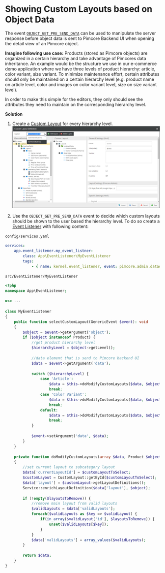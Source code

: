 # Showing Custom Layouts based on Object Data

The event [`OBJECT_GET_PRE_SEND_DATA`](https://github.com/pimcore/admin-ui-classic-bundle/blob/1.x/src/Event/AdminEvents.php#L328-L340)
can be used to manipulate the server response before object data is sent to Pimcore Backend UI when opening the detail
view of an Pimcore object. 

**Imagine following use case:** 
Products (stored as Pimcore objects) are organized in a certain hierarchy and take advantage of Pimcores data 
inheritance. An example would be the structure we use in our e-commerce demo application where we have three levels
of product hierarchy: article, color variant, size variant.
To minimize maintenance effort, certain attributes should only be maintained on a certain hierarchy level (e.g. product
name on article level, color and images on color variant level, size on size variant level).
 
In order to make this simple for the editors, they only should see the attributes they need to maintain on the corresponding
hierarchy level. 


**Solution**

1) Create a [Custom Layout](../05_Objects/01_Object_Classes/05_Class_Settings/15_Custom_Layouts.md) 
for every hierarchy level. 
![Custom Layout Definitions](img/custom-layout-definition.jpg)

 
2) Use the `OBJECT_GET_PRE_SEND_DATA` event to decide which custom layouts should be shown to the user based the hierarchy level. 
To do so create a [Event Listener](../20_Extending_Pimcore/11_Event_API_and_Event_Manager.md) 
with following content: 


`config/services.yaml`
```yml
services:
    app.event_listener.my_event_listner:
        class: App\EventListener\MyEventListener
        tags:
            - { name: kernel.event_listener, event: pimcore.admin.dataobject.get.preSendData, method: selectCustomLayout }
```

`src/EventListener/MyEventListener`

```php
<?php
namespace App\EventListener;

use ... 

class MyEventListener
{
    public function selectCustomLayout(GenericEvent $event): void
    {
        $object = $event->getArgument('object');
        if ($object instanceof Product) {
            //get product hierarchy level
            $hierarchyLevel = $object->getLevel(); 

            //data element that is send to Pimcore backend UI
            $data = $event->getArgument('data');

            switch ($hierarchyLevel) {
                case 'Article':
                    $data = $this->doModifyCustomLayouts($data, $object, 2, [0, 1]);
                    break;
                case 'Color Variant':
                    $data = $this->doModifyCustomLayouts($data, $object, 1, [0, 2]);
                    break;
                default:
                    $data = $this->doModifyCustomLayouts($data, $object, 0, [1, 2]);
                    break;
            }
            
            $event->setArgument('data', $data);
        }
    }

    private function doModifyCustomLayouts(array $data, Product $object, int $customLayoutToSelect, array $layoutsToRemove): array
    {
        //set current layout to subcategory layout
        $data['currentLayoutId'] = $customLayoutToSelect;
        $customLayout = CustomLayout::getById($customLayoutToSelect);
        $data['layout'] = $customLayout->getLayoutDefinitions();
        Service::enrichLayoutDefinition($data['layout'], $object);
        
        if (!empty($layoutsToRemove)) {
            //remove main layout from valid layouts
            $validLayouts = $data['validLayouts'];
            foreach($validLayouts as $key => $validLayout) {
                if(in_array($validLayout['id'], $layoutsToRemove)) {
                    unset($validLayouts[$key]);
                }
            }
            $data['validLayouts'] = array_values($validLayouts);            
        }

        return $data; 
    }
}


```
